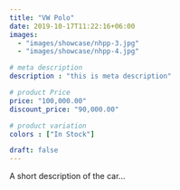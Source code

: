```yaml
---
title: "VW Polo"
date: 2019-10-17T11:22:16+06:00
images: 
  - "images/showcase/nhpp-3.jpg"
  - "images/showcase/nhpp-4.jpg"

# meta description
description : "this is meta description"

# product Price
price: "100,000.00"
discount_price: "90,000.00"

# product variation
colors : ["In Stock"]

draft: false
---
```


A short description of the car...